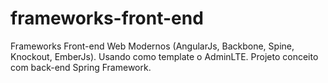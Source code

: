 # frameworks-front-end
Frameworks Front-end Web Modernos (AngularJs, Backbone, Spine, Knockout, EmberJs).  Usando como template o AdminLTE. Projeto conceito com back-end Spring Framework.
